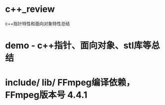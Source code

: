 # c++_review
c++指针特性和面向对象特性总结

# demo - c++指针、面向对象、stl库等总结

# include/  lib/ FFmpeg编译依赖，FFmpeg版本号 4.4.1
